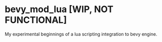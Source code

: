 # bevy_mod_lua [WIP, NOT FUNCTIONAL]

My experimental beginnings of a lua scripting integration to bevy engine.
